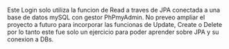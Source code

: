 Este Login solo utiliza la funcion de Read a traves de JPA conectada a una base de datos mySQL con gestor PhPmyAdmin. No preveo ampliar el proyecto a futuro para incorporar las funcionas de Update, Create o Delete por lo tanto este fue solo un ejercicio para poder aprender sobre JPA y su conexion a DBs.

